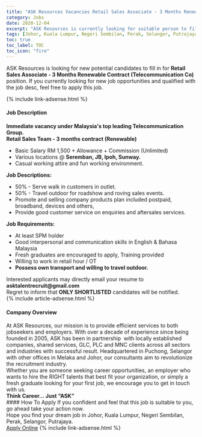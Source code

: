```yaml
---
title: "ASK Resources Vacancies Retail Sales Associate - 3 Months Renewable Contract (Telecommunication Co)" 
category: Jobs 
date: 2020-12-04 
excerpt: "ASK Resources is currently looking for suitable person to fill in the Retail Sales Associate - 3 Months Renewable Contract (Telecommunication Co) which positioned at Johor, Kuala Lumpur, Negeri Sembilan, Perak, Selangor, Putrajaya" 
tags: [Johor, Kuala Lumpur, Negeri Sembilan, Perak, Selangor, Putrajaya] 
toc: true 
toc_label: TOC 
toc_icon: "fire" 
--- 
```


<p>ASK Resources is looking for new potential candidates to fill in for <b>Retail Sales Associate - 3 Months Renewable Contract (Telecommunication Co)</b> position. If you currently looking for new job opportunities and qualified with the job desc, feel free to apply this job.
</p>{% include link-adsense.html %} 
<div><div><div><h4>Job Description</h4></div></div><div><div><span><div><div><strong>Immediate vacancy under Malaysia's top leading Telecommunication Group.&#160;</strong></div><div><strong>Retail Sales Team - 3 months contract (Renewable)</strong></div><ul><li>Basic Salary RM 1,500 + Allowance + Commission (Unlimited)&#160;</li><li>Various locations @ <strong>Seremban, JB, Ipoh, Sunway.&#160;</strong></li><li>Casual working attire and fun working environment.&#160;</li></ul><div><strong>Job Descriptions:</strong></div><ul><li>50% - Serve walk in customers in outlet.&#160;</li><li>50% - Travel outdoor for roadshow and roving sales events.&#160;</li><li>Promote and selling company products plan included postpaid, broadband, devices and others,&#160;</li><li>Provide good customer service on enquiries and aftersales services.&#160;</li></ul><div><strong>Job Requirements:</strong></div><ul><li>At least SPM holder</li><li>Good interpersonal and communication skills in English &amp; Bahasa Malaysia</li><li>Fresh graduates are encouraged to apply, Training provided</li><li>Willing to work in retail hour / OT&#160;</li><li><strong>Possess own transport and willing to travel outdoor.&#160;</strong></li></ul><div>Interested applicants may directly email your resume to <strong>asktalentrecruit@gmail.com</strong></div><div>Regret to inform that <strong>ONLY SHORTLISTED</strong> candidates will be notified.</div></div></span></div></div></div> 
{% include article-adsense.html %} 
<div><div><div><h4>Company Overview</h4></div></div><div><div><span><div><div>At ASK Resources, our mission is to provide efficient services to both jobseekers and employers. With over a decade of experience since being founded in 2005, ASK has been in partnership&#160; with locally established companies, shared services, GLC, PLC and MNC clients across all sectors and industries with successful result. Headquartered in Puchong, Selangor with other offices in Melaka and Johor, our consultants aim to revolutionize the recruitment industry.</div><div>Whether you are someone seeking career opportunities, an employer who wants to hire the RIGHT talents that best fit your organization, or simply a fresh graduate looking for your first job, we encourage you to get in touch with us.</div><div><strong>Think Career&#8230; Just &#8220;ASK&#8221;</strong></div></div></span></div></div></div> 
#### How To Apply 
If you confident and feel that this job is suitable to you, go ahead take your action now. <br/> 
Hope you find your dream job in Johor, Kuala Lumpur, Negeri Sembilan, Perak, Selangor, Putrajaya. <br/> 
<a href="https://www.jobstreet.com.my/en/job/retail-sales-associate-3-months-renewable-contract-telecommunication-co-4436706?jobId=jobstreet-my-job-4436706&sectionRank=10&token=0~758661d1-dcd6-4a90-acab-46782bcebeec&fr=SRP%20View%20In%20New%20Ta" class="btn btn--info" target="_blank" rel="nofollow noopenner">Apply Online</a> 
{% include link-adsense.html %} 